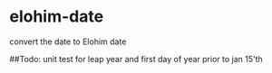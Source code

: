 # elohim-date
convert the date to Elohim date

##Todo: unit test for leap year and first day of year prior to jan 15'th